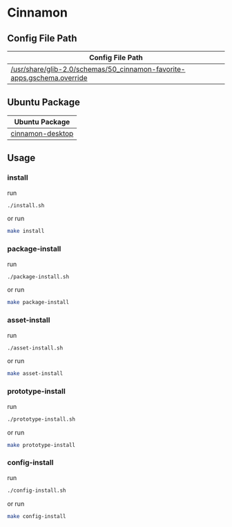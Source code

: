 

# Cinnamon




## Config File Path

| Config File Path |
| --- |
| [/usr/share/glib-2.0/schemas/50_cinnamon-favorite-apps.gschema.override](./asset/overlay/usr/share/glib-2.0/schemas/50_cinnamon-favorite-apps.gschema.override) |




## Ubuntu Package

| Ubuntu Package |
| --- |
| [cinnamon-desktop](https://packages.ubuntu.com/noble/cinnamon-desktop) |




## Usage


### install

run

``` sh
./install.sh
```

or run

``` sh
make install
```


### package-install

run

``` sh
./package-install.sh
```

or run

``` sh
make package-install
```


### asset-install

run

``` sh
./asset-install.sh
```

or run

``` sh
make asset-install
```


### prototype-install

run

``` sh
./prototype-install.sh
```

or run

``` sh
make prototype-install
```


### config-install

run

``` sh
./config-install.sh
```

or run

``` sh
make config-install
```

